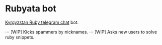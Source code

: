 # Rubyata bot

[Kyrgyzstan Ruby telegram chat](https://t.me/rubyata) bot.

⋅⋅⋅ [WIP] Kicks spammers by nicknames.
⋅⋅⋅ [WIP] Asks new users to solve ruby snippets.